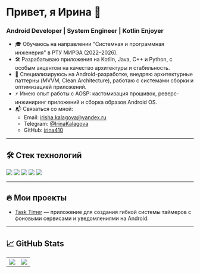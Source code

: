 # Привет, я Ирина 👋

### Android Developer | System Engineer | Kotlin Enjoyer

- 🎓 Обучаюсь на направлении "Системная и программная инженерия" в РТУ МИРЭА (2022–2026).
- 🛠️ Разрабатываю приложения на Kotlin, Java, C++ и Python, с особым акцентом на качество архитектуры и стабильность.
- 📱 Специализируюсь на Android-разработке, внедряю архитектурные паттерны (MVVM, Clean Architecture), работаю с системами сборки и оптимизацией приложений.
- ⚡ Имею опыт работы с AOSP: кастомизация прошивок, реверс-инжиниринг приложений и сборка образов Android OS.
- 📬 Связаться со мной:  
    - Email: irisha.kalagova@yandex.ru  
    - Telegram: [@IrinaKalagova](https://t.me/IrinaKalagova)  
    - GitHub: [irina410](https://github.com/irina410)

---

## 🛠️ Стек технологий

![](https://img.shields.io/badge/Kotlin-0095D5?style=for-the-badge&logo=kotlin&logoColor=white)
![](https://img.shields.io/badge/Android-3DDC84?style=for-the-badge&logo=android&logoColor=white)
![](https://img.shields.io/badge/Java-007396?style=for-the-badge&logo=java&logoColor=white)
![](https://img.shields.io/badge/Docker-2496ED?style=for-the-badge&logo=docker&logoColor=white)
![](https://img.shields.io/badge/Linux-FCC624?style=for-the-badge&logo=linux&logoColor=black)

---

## 🔥 Мои проекты

- [Task Timer](https://github.com/irina410/TaskTimer) — приложение для создания гибкой системы таймеров с фоновыми сервисами и уведомлениями на Android.
<!-- когда появятся другие проекты, сюда добавишь ещё -->

---

## 📈 GitHub Stats

<table>
  <tr>
    <td>
      <img src="https://github-readme-stats.vercel.app/api/top-langs/?username=irina410&layout=compact&theme=tokyonight&hide=c%2B%2B,html,css" />
    </td>
    <td>
      <img src="https://github-readme-stats.vercel.app/api?username=irina410&show_icons=true&theme=tokyonight&hide_title=true" />
    </td>
  </tr>
</table>
